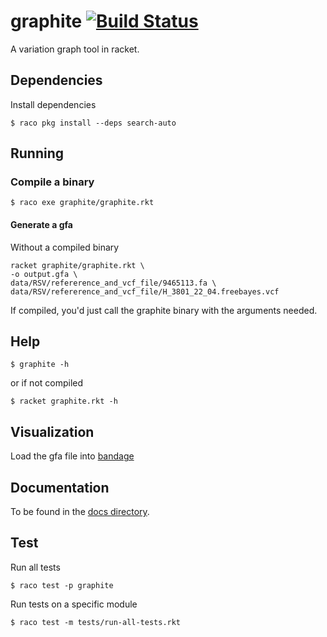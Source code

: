 # graphite [![Build Status](https://travis-ci.org/stchang/graph.svg?branch=master)](https://travis-ci.org/stchang/graph)

A variation graph tool in racket.


## Dependencies
Install dependencies

```
$ raco pkg install --deps search-auto
```

## Running

### Compile a binary

```
$ raco exe graphite/graphite.rkt
```

#### Generate a gfa
Without a compiled binary
```
racket graphite/graphite.rkt \
-o output.gfa \
data/RSV/refererence_and_vcf_file/9465113.fa \
data/RSV/refererence_and_vcf_file/H_3801_22_04.freebayes.vcf
```

If compiled, you'd just call the graphite binary with the arguments needed.

## Help

```
$ graphite -h
```

or if not compiled
```
$ racket graphite.rkt -h
```

## Visualization
Load the gfa file into [bandage](https://rrwick.github.io/Bandage)


## Documentation

To be found in the [docs directory](/docs).


## Test
Run all tests
```
$ raco test -p graphite
```

Run tests on a specific module
```
$ raco test -m tests/run-all-tests.rkt
```
